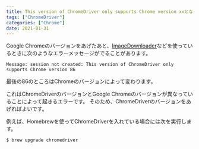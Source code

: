 ```yaml
---
title: This version of ChromeDriver only supports Chrome version xxとなったとき
tags: ["ChromeDriver"]
categories: ["Chrome"]
date: 2021-01-31
---
```

Google Chromeのバージョンをあげたあと、[ImageDownloader](https://github.com/sczhengyabin/Image-Downloader)などを使っているときに次のようなエラーメッセージがでることがあります。
```
Message: session not created: This version of ChromeDriver only supports Chrome version 86
```

最後の86のところはChromeのバージョンによって変わります。

これはChromeDriverのバージョンとGoogle Chromeのバージョンが異なっていることによって起きるエラーです。
そのため、ChromeDriverのバージョンをあげればよいです。

例えば、Homebrewを使ってChromeDriverを入れている場合には次を実行します。
```
$ brew upgrade chromedriver
```
